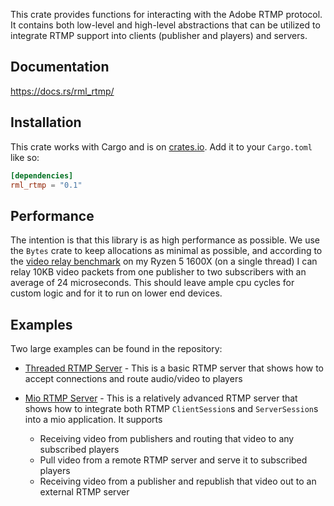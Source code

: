 This crate provides functions for interacting with the Adobe RTMP protocol.  It contains both low-level and high-level
abstractions that can be utilized to integrate RTMP support into clients (publisher and players) and servers.

## Documentation

https://docs.rs/rml_rtmp/

## Installation

This crate works with Cargo and is on [crates.io](http://crates.io).  Add it to your `Cargo.toml` like so:

```toml
[dependencies]
rml_rtmp = "0.1"
```

## Performance

The intention is that this library is as high performance as possible.  We use the `Bytes` crate to keep allocations as 
minimal as possible, and according to the [video relay benchmark](../benchmarks/video-relay) on my Ryzen 5 1600X (on a single 
thread) I can relay 10KB video packets from one publisher to two subscribers with an average of 24 microseconds.  This should
leave ample cpu cycles for custom logic and for it to run on lower end devices.

## Examples

Two large examples can be found in the repository:

* [Threaded RTMP Server](https://github.com/KallDrexx/rust-media-libs/tree/master/examples/threaded_rtmp_server) - This
is a basic RTMP server that shows how to accept connections and route audio/video to players

* [Mio RTMP Server](https://github.com/KallDrexx/rust-media-libs/tree/master/examples/mio_rtmp_server) - This is a
relatively advanced RTMP server that shows how to integrate both RTMP `ClientSession`s and `ServerSession`s into a mio
application.  It supports
    * Receiving video from publishers and routing that video to any subscribed players
    * Pull video from a remote RTMP server and serve it to subscribed players
    * Receiving video from a publisher and republish that video out to an external RTMP server